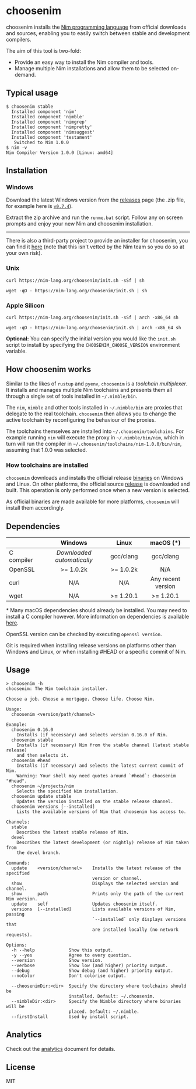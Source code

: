 # choosenim

choosenim installs the [Nim programming language](https://nim-lang.org) from
official downloads and sources, enabling you to easily switch between stable
and development compilers.

The aim of this tool is two-fold:

* Provide an easy way to install the Nim compiler and tools.
* Manage multiple Nim installations and allow them to be selected on-demand.

## Typical usage

```
$ choosenim stable
  Installed component 'nim'
  Installed component 'nimble'
  Installed component 'nimgrep'
  Installed component 'nimpretty'
  Installed component 'nimsuggest'
  Installed component 'testament'
   Switched to Nim 1.0.0
$ nim -v
Nim Compiler Version 1.0.0 [Linux: amd64]
```

## Installation

### Windows

Download the latest Windows version from the
[releases](https://github.com/dom96/choosenim/releases) page (the .zip file, for example here is [``v0.7.4``](https://github.com/dom96/choosenim/releases/download/v0.7.4/choosenim-0.7.4_windows_amd64.zip)).

Extract the zip archive and run the ``runme.bat`` script. Follow any on screen
prompts and enjoy your new Nim and choosenim installation.

----

There is also a third-party project to provide an installer for choosenim,
you can find it [here](https://gitlab.com/ArMour85/choosenim-setup) (note that 
this isn't vetted by the Nim team so you do so at your own risk).

### Unix

```
curl https://nim-lang.org/choosenim/init.sh -sSf | sh
```
```
wget -qO - https://nim-lang.org/choosenim/init.sh | sh
```

### Apple Silicon

```
curl https://nim-lang.org/choosenim/init.sh -sSf | arch -x86_64 sh
```
```
wget -qO - https://nim-lang.org/choosenim/init.sh | arch -x86_64 sh
```

**Optional:** You can specify the initial version you would like the `init.sh`
              script to install by specifying the ``CHOOSENIM_CHOOSE_VERSION``
              environment variable.

## How choosenim works

Similar to the likes of ``rustup`` and ``pyenv``, ``choosenim`` is a
_toolchain multiplexer_. It installs and manages multiple Nim toolchains and
presents them all through a single set of tools installed in ``~/.nimble/bin``.

The ``nim``, ``nimble`` and other tools installed in ``~/.nimble/bin`` are
proxies that delegate to the real toolchain. ``choosenim`` then allows you
to change the active toolchain by reconfiguring the behaviour of the proxies.

The toolchains themselves are installed into ``~/.choosenim/toolchains``. For
example running ``nim`` will execute the proxy in ``~/.nimble/bin/nim``, which
in turn will run the compiler in ``~/.choosenim/toolchains/nim-1.0.0/bin/nim``,
assuming that 1.0.0 was selected.

### How toolchains are installed

``choosenim`` downloads and installs the official release
[binaries](https://nim-lang.org/install.html) on Windows and Linux. On other
platforms, the official source [release](https://nim-lang.org/install_unix.html)
is downloaded and built. This operation is only performed once when a new
version is selected.

As official binaries are made available for more platforms, ``choosenim`` will
install them accordingly.

## Dependencies

|            |           Windows             |        Linux       |        macOS (*)      |
|------------|:-----------------------------:|:------------------:|:---------------------:|
| C compiler | *Downloaded automatically*    |      gcc/clang     |      gcc/clang        |
| OpenSSL    |          >= 1.0.2k            |      >= 1.0.2k     |         N/A           |
| curl       |             N/A               |         N/A        | Any recent version    |
| wget       |             N/A               |      >= 1.20.1     |      >= 1.20.1        |

\* Many macOS dependencies should already be installed. You may need to install
   a C compiler however. More information on dependencies is available
   [here](https://nim-lang.org/install_unix.html).

OpenSSL version can be checked by executing ``openssl version``.

Git is required when installing release versions on platforms other than Windows
and Linux, or when installing #HEAD or a specific commit of Nim.

## Usage

```
> choosenim -h
choosenim: The Nim toolchain installer.

Choose a job. Choose a mortgage. Choose life. Choose Nim.

Usage:
  choosenim <version/path/channel>

Example:
  choosenim 0.16.0
    Installs (if necessary) and selects version 0.16.0 of Nim.
  choosenim stable
    Installs (if necessary) Nim from the stable channel (latest stable release)
    and then selects it.
  choosenim #head
    Installs (if necessary) and selects the latest current commit of Nim.
    Warning: Your shell may need quotes around `#head`: choosenim "#head".
  choosenim ~/projects/nim
    Selects the specified Nim installation.
  choosenim update stable
    Updates the version installed on the stable release channel.
  choosenim versions [--installed]
    Lists the available versions of Nim that choosenim has access to.

Channels:
  stable
    Describes the latest stable release of Nim.
  devel
    Describes the latest development (or nightly) release of Nim taken from
    the devel branch.

Commands:
  update    <version/channel>    Installs the latest release of the specified
                                 version or channel.
  show                           Displays the selected version and channel.
  show      path                 Prints only the path of the current Nim version.
  update    self                 Updates choosenim itself.
  versions  [--installed]        Lists available versions of Nim, passing
                                 `--installed` only displays versions that
                                 are installed locally (no network requests).

Options:
  -h --help             Show this output.
  -y --yes              Agree to every question.
  --version             Show version.
  --verbose             Show low (and higher) priority output.
  --debug               Show debug (and higher) priority output.
  --noColor             Don't colorise output.

  --choosenimDir:<dir>  Specify the directory where toolchains should be
                        installed. Default: ~/.choosenim.
  --nimbleDir:<dir>     Specify the Nimble directory where binaries will be
                        placed. Default: ~/.nimble.
  --firstInstall        Used by install script.
```

## Analytics

Check out the
[analytics](https://github.com/dom96/choosenim/blob/master/analytics.md)
document for details.

## License

MIT
